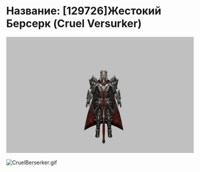 # Название: [129726]Жестокий Берсерк (Cruel Versurker)

![m01157.png](m01157.png)


![CruelBerserker.gif](CruelBerserker.gif)